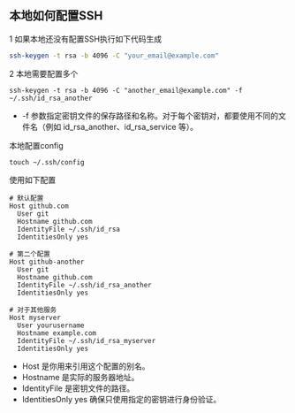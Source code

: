 ## 本地如何配置SSH

1 如果本地还没有配置SSH执行如下代码生成
```bash
ssh-keygen -t rsa -b 4096 -C "your_email@example.com"
```
2 本地需要配置多个
```
ssh-keygen -t rsa -b 4096 -C "another_email@example.com" -f ~/.ssh/id_rsa_another
```
 - -f 参数指定密钥文件的保存路径和名称。对于每个密钥对，都要使用不同的文件名（例如 id_rsa_another、id_rsa_service 等）。

本地配置config

```
touch ~/.ssh/config
```
使用如下配置
```
# 默认配置
Host github.com
  User git
  Hostname github.com
  IdentityFile ~/.ssh/id_rsa
  IdentitiesOnly yes

# 第二个配置
Host github-another
  User git
  Hostname github.com
  IdentityFile ~/.ssh/id_rsa_another
  IdentitiesOnly yes

# 对于其他服务
Host myserver
  User yourusername
  Hostname example.com
  IdentityFile ~/.ssh/id_rsa_myserver
  IdentitiesOnly yes
```
 - Host 是你用来引用这个配置的别名。
 - Hostname 是实际的服务器地址。
 - IdentityFile 是密钥文件的路径。
 - IdentitiesOnly yes 确保只使用指定的密钥进行身份验证。
 